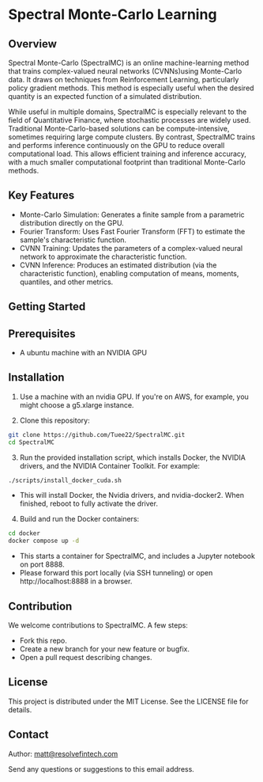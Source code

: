 # Spectral Monte-Carlo Learning

## Overview

Spectral Monte-Carlo (SpectralMC) is an online machine-learning method that trains complex-valued neural networks (CVNNs)using Monte-Carlo data. It draws on techniques from Reinforcement Learning, particularly policy gradient methods. This method is especially useful when the desired quantity is an expected function of a simulated distribution.

While useful in multiple domains, SpectralMC is especially relevant to the field of Quantitative Finance, where stochastic processes are widely used. Traditional Monte-Carlo-based solutions can be compute-intensive, sometimes requiring large compute clusters. By contrast, SpectralMC trains and performs inference continuously on the GPU to reduce overall computational load. This allows efficient training and inference accuracy, with a much smaller computational footprint than traditional Monte-Carlo methods.

## Key Features

- Monte-Carlo Simulation: Generates a finite sample from a parametric distribution directly on the GPU.
- Fourier Transform: Uses Fast Fourier Transform (FFT) to estimate the sample's characteristic function.
- CVNN Training: Updates the parameters of a complex-valued neural network to approximate the characteristic function.
- CVNN Inference: Produces an estimated distribution (via the characteristic function), enabling computation of means, moments, quantiles, and other metrics.

## Getting Started

## Prerequisites

- A ubuntu machine with an NVIDIA GPU


## Installation

1. Use a machine with an nvidia GPU. If you're on AWS, for example, you might choose a g5.xlarge instance.

2. Clone this repository:
```bash
git clone https://github.com/Tuee22/SpectralMC.git
cd SpectralMC
```

3. Run the provided installation script, which installs Docker, the NVIDIA drivers, and the NVIDIA Container Toolkit. For example:
```bash
./scripts/install_docker_cuda.sh
```

- This will install Docker, the Nvidia drivers, and nvidia-docker2. When finished, reboot to fully activate the driver.

4. Build and run the Docker containers:

```bash
cd docker
docker compose up -d
```


- This starts a container for SpectralMC, and includes a Jupyter notebook on port 8888.
- Please forward this port locally (via SSH tunneling) or open http://localhost:8888 in a browser.

## Contribution

We welcome contributions to SpectralMC. A few steps: 

- Fork this repo.
- Create a new branch for your new feature or bugfix.
- Open a pull request describing changes.

## License

This project is distributed under the MIT License. See the LICENSE file for details.


## Contact

Author: matt@resolvefintech.com


Send any questions or suggestions to this email address.


